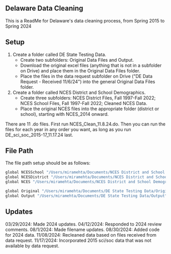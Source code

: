 
## Delaware Data Cleaning

This is a ReadMe for Delaware's data cleaning process, from Spring 2015 to Spring 2024 

## Setup
1. Create a folder called DE State Testing Data.
    -  Create two subfolders: Original Data Files and Output.
    -  Download the original excel files (anything that is not in a subfolder on Drive) and place them in the Original Data Files folder.
    -  Place the files in the data request subfolder on Drive ("DE Data Request - Received 11/6/24") into the general Original Data Files folder.
2. Create a folder called NCES District and School Demographics.
    - Create three subfolders: NCES District Files, Fall 1997-Fall 2022; NCES School Files, Fall 1997-Fall 2022; Cleaned NCES Data.
    - Place the original NCES files into the appropriate folder (district or school), starting with NCES_2014 onward.

There are 11 .do files. First run NCES_Clean_11.8.24.do.  Then you can run the files for each year in any order you want, as long as you run DE_sci_soc_2015-17_11.17.24 last.

## File Path

The file path setup should be as follows: 

```bash
global NCESSchool "/Users/miramehta/Documents/NCES District and School Demographics/NCES School Files, Fall 1997-Fall 2022"
global NCESDistrict "/Users/miramehta/Documents/NCES District and School Demographics/NCES District Files, Fall 1997-Fall 2022"
global NCES "/Users/miramehta/Documents/NCES District and School Demographics/Cleaned NCES Data"

global Original "/Users/miramehta/Documents/DE State Testing Data/Original Data Files"
global Output "/Users/miramehta/Documents/DE State Testing Data/Output"
```
## Updates

03/29/2024: Made 2024 updates.
04/12/2024: Responded to 2024 review comments.
08/1/2024: Made filename updates.
08/30/2024: Added code for 2024 data.
11/08/2024: Recleaned data based on files received from data request.
11/17/2024: Incorporated 2015 sci/soc data that was not available by data request.
